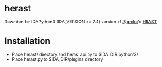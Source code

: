# herast

Rewritten for IDAPython3 (IDA_VERSION >= 7.4) version of [@groke](https://github.com/grokeus)'s [HRAST](https://github.com/sibears/hrast)


# Installation
- Place herast/ directory and heras_api.py to $IDA_DIR/python/3/
- Place herast.py to $IDA_DIR/plugins directory
